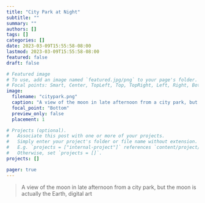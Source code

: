 ```yaml
---
title: "City Park at Night"
subtitle: ""
summary: ""
authors: []
tags: []
categories: []
date: 2023-03-09T15:55:58-08:00
lastmod: 2023-03-09T15:55:58-08:00
featured: false
draft: false

# Featured image
# To use, add an image named `featured.jpg/png` to your page's folder.
# Focal points: Smart, Center, TopLeft, Top, TopRight, Left, Right, BottomLeft, Bottom, BottomRight.
image:
  filename: "citypark.png"
  caption: "A view of the moon in late afternoon from a city park, but the moon is actually the Earth, digital art"
  focal_point: "Bottom"
  preview_only: false
  placement: 1

# Projects (optional).
#   Associate this post with one or more of your projects.
#   Simply enter your project's folder or file name without extension.
#   E.g. `projects = ["internal-project"]` references `content/project/deep-learning/index.md`.
#   Otherwise, set `projects = []`.
projects: []

pager: true
---
```


> A view of the moon in late afternoon from a city park, but the moon is actually the Earth, digital art
